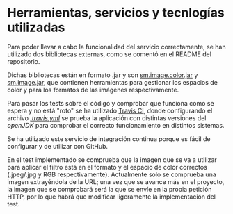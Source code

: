 # Herramientas, servicios y tecnlogías utilizadas

Para poder llevar a cabo la funcionalidad del servicio correctamente, se han
utilizado dos bibliotecas externas, como se comentó en el README del repositorio.

Dichas bibliotecas están en formato .jar y son
[sm.image.color.jar](https://github.com/nazaretrogue/SMM/blob/master/Evaluacion/sm.image.color.jar)
y [sm.image.jar](https://github.com/nazaretrogue/SMM/blob/master/Evaluacion/sm.image.jar),
que contienen herramientas para gestionar los espacios de color y para los formatos
de las imágenes respectivamente.

Para pasar los tests sobre el código y comprobar que funciona como se espera y no
está "roto" se ha utilizado [Travis CI](https://travis-ci.org/), donde configurando
el archivo [*.travis.yml*](https://github.com/nazaretrogue/Microservicio-multimedia/blob/master/.travis.yml)
se prueba la aplicación con distintas versiones del *openJDK* para comprobar el
correcto funcionamiento en distintos sistemas.

Se ha utilizado este servicio de integración continua porque es fácil de configurar y
de utilizar con GitHub.

En el test implementado se comprueba que la imagen que se va a utilizar para
aplicar el filtro está en el formato y el espacio de color correctos (.jpeg/.jpg
y RGB respectivamente). Actualmente solo se comprueba una imagen extrayéndola de
la URL; una vez que se avance más en el proyecto, la imagen que se comprobará será
la que se envíe en la propia petición HTTP, por lo que habrá que modificar ligeramente
la implementación del test. 

